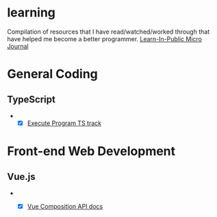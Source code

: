# learning
Compilation of resources that I have read/watched/worked through that have helped me become a better programmer.
[Learn-In-Public Micro Journal](https://github.com/chiubaca/learning/tree/master/journal)

# General Coding

## TypeScript
- *[X] [Execute Program TS track](https://www.executeprogram.com/courses/typescript)

# Front-end Web Development

## Vue.js
- *[X] [Vue Composition API docs](https://composition-api.vuejs.org/api.html#setup)


